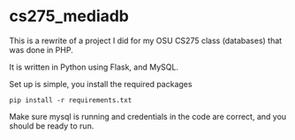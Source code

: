 cs275_mediadb
=============

This is a rewrite of a project I did for my OSU CS275 class (databases) that was done in PHP.

It is written in Python using Flask, and MySQL.

Set up  is simple, you install the required packages

    pip install -r requirements.txt

Make sure mysql is running and credentials in the code are correct, and you
should be ready to run.
